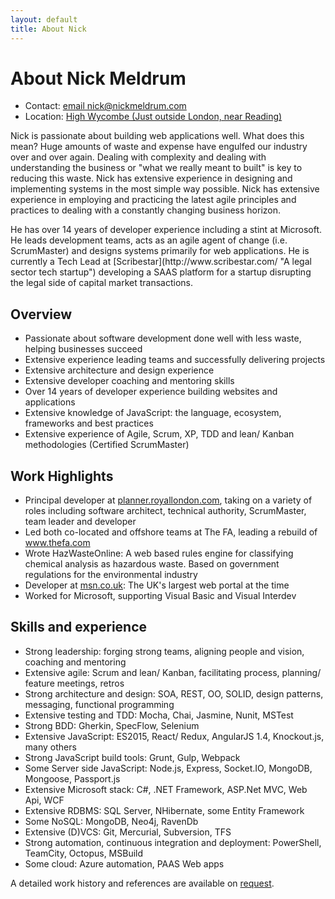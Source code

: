 ```yaml
---
layout: default
title: About Nick
---
```


<div class="post">
<h1 class="pageTitle">About Nick Meldrum</h1>
<ul>
  <li>Contact: <a href="mailto:nick@nickmeldrum.com" target="_blank" title="Email Nick">email nick@nickmeldrum.com</a></li>
  <li>Location: <a href="https://goo.gl/maps/8dVaqStCfdu" target="_blank">High Wycombe (Just outside London, near Reading)</a></li>
</ul>
<p class="intro">
  Nick is passionate about building web applications well. What does this mean? Huge amounts of waste and expense have engulfed our industry over and over again. Dealing with complexity and dealing with understanding the business or "what we really meant to built" is key to reducing this waste. Nick has extensive experience in designing and implementing systems in the most simple way possible. Nick has extensive experience in employing and practicing the latest agile principles and practices to dealing with a constantly changing business horizon.
</p>
<p>
  He has over 14 years of developer experience including a stint at Microsoft. He leads development teams, acts as an agile agent of change (i.e. ScrumMaster) and designs systems primarily for web applications. He is currently a Tech Lead at [Scribestar](http://www.scribestar.com/ "A legal sector tech startup") developing a SAAS platform for a startup disrupting the legal side of capital market transactions.
</p>

<h2>Overview</h2>

<ul>
<li>Passionate about software development done well with less waste, helping businesses succeed</li>
<li>Extensive experience leading teams and successfully delivering projects</li>
<li>Extensive architecture and design experience</li>
<li>Extensive developer coaching and mentoring skills</li>
<li>Over 14 years of developer experience building websites and applications</li>
<li>Extensive knowledge of JavaScript: the language, ecosystem, frameworks and best practices</li>
<li>Extensive experience of Agile, Scrum, XP, TDD and lean/ Kanban methodologies  (Certified ScrumMaster)</li>
</ul>

<h2>Work Highlights</h2>

<ul>
<li>Principal developer at <a href="https://planner.royallondon.com/" title="Royal London Financial Planner">planner.royallondon.com</a>, taking on a variety of roles including software architect, technical authority, ScrumMaster, team leader and developer</li>
<li>Led both co-located and offshore teams at The FA, leading a rebuild of <a href="http://www.thefa.com/" title="The FA">www.thefa.com</a> </li>
<li>Wrote HazWasteOnline: A web based rules engine for classifying chemical analysis as hazardous waste. Based on government regulations for the environmental industry</li>
<li>Developer at <a href="http://msn.co.uk/" title="msn">msn.co.uk</a>: The UK's largest web portal at the time</li>
<li>Worked for Microsoft, supporting Visual Basic and Visual Interdev</li>
</ul>

<h2>Skills and experience</h2>

<ul>
<li>Strong leadership: forging strong teams, aligning people and vision, coaching and mentoring</li>
<li>Extensive agile: Scrum and lean/ Kanban, facilitating process, planning/ feature meetings, retros</li>
<li>Strong architecture and design: SOA, REST, OO, SOLID, design patterns, messaging, functional programming</li>
<li>Extensive testing and TDD: Mocha, Chai, Jasmine, Nunit, MSTest</li>
<li>Strong BDD: Gherkin, SpecFlow, Selenium</li>
<li>Extensive JavaScript: ES2015, React/ Redux, AngularJS 1.4, Knockout.js, many others</li>
<li>Strong JavaScript build tools: Grunt, Gulp, Webpack</li>
<li>Some Server side JavaScript: Node.js, Express, Socket.IO, MongoDB, Mongoose, Passport.js</li>
<li>Extensive Microsoft stack: C#, .NET Framework, ASP.Net MVC, Web Api, WCF</li>
<li>Extensive RDBMS: SQL Server, NHibernate, some Entity Framework</li>
<li>Some NoSQL: MongoDB, Neo4j, RavenDb</li>
<li>Extensive (D)VCS: Git, Mercurial, Subversion, TFS</li>
<li>Strong automation, continuous integration and deployment: PowerShell, TeamCity, Octopus, MSBuild</li>
<li>Some cloud: Azure automation, PAAS Web apps</li>
</ul>

<p>A detailed work history and references are available on <a href="mailto:nick@nickmeldrum.com" title="Email Nick">request</a>.</p>
</div>
